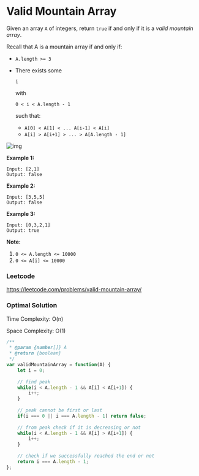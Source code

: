# Valid Mountain Array

Given an array `A` of integers, return `true` if and only if it is a *valid mountain array*.

Recall that A is a mountain array if and only if:

- `A.length >= 3`

- There exists some

   

  ```
  i
  ```

   

  with 

  ```
  0 < i < A.length - 1
  ```

   such that:

  - `A[0] < A[1] < ... A[i-1] < A[i] `
  - `A[i] > A[i+1] > ... > A[A.length - 1]`


![img](https://assets.leetcode.com/uploads/2019/10/20/hint_valid_mountain_array.png)

 

**Example 1:**

```
Input: [2,1]
Output: false
```

**Example 2:**

```
Input: [3,5,5]
Output: false
```

**Example 3:**

```
Input: [0,3,2,1]
Output: true
```

 

**Note:**

1. `0 <= A.length <= 10000`
2. `0 <= A[i] <= 10000 `



### Leetcode

https://leetcode.com/problems/valid-mountain-array/



### Optimal Solution

Time Complexity: O(n)

Space Complexity: O(1)

```js
/**
 * @param {number[]} A
 * @return {boolean}
 */
var validMountainArray = function(A) {
    let i = 0;
    
    // find peak
    while(i < A.length - 1 && A[i] < A[i+1]) {
        i++;
    }
    
    // peak cannot be first or last
    if(i === 0 || i === A.length - 1) return false;
    
    // from peak check if it is decreasing or not
    while(i < A.length - 1 && A[i] > A[i+1]) {
        i++;
    }
    
    // check if we successfully reached the end or not
    return i === A.length - 1;
};
```

